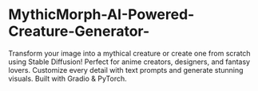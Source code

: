 # MythicMorph-AI-Powered-Creature-Generator-
Transform your image into a mythical creature or create one from scratch using Stable Diffusion! Perfect for anime creators, designers, and fantasy lovers. Customize every detail with text prompts and generate stunning visuals. Built with Gradio &amp; PyTorch.
